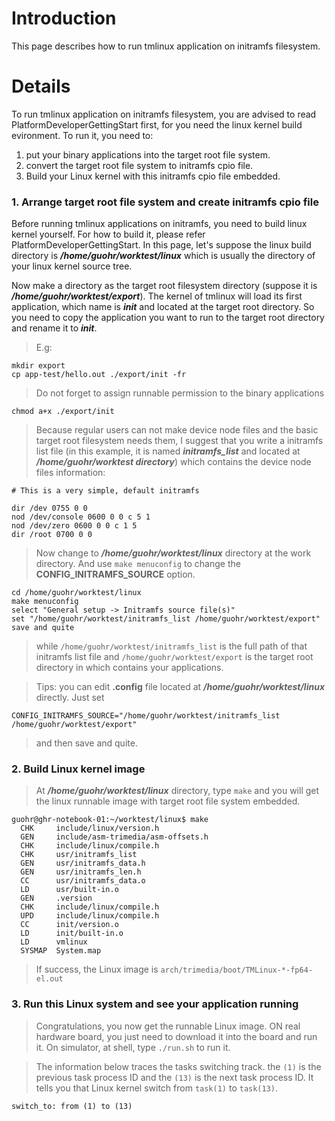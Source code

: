 # Introduction #

This page describes how to run tmlinux application on initramfs filesystem.

# Details #
To run tmlinux application on initramfs filesystem, you are advised to read PlatformDeveloperGettingStart first, for you need the linux kernel build evironment. To run it, you need to:
  1. put your binary applications into the target root file system.
  1. convert the target root file system to initramfs cpio file.
  1. Build your Linux kernel with this initramfs cpio file embedded.

### 1. Arrange target root file system and create initramfs cpio file ###
Before running tmlinux applications on initramfs, you need to build linux kernel yourself. For how to build it, please refer PlatformDeveloperGettingStart. In this page, let's suppose the linux build directory is **_/home/guohr/worktest/linux_** which is usually the directory of your linux kernel source tree.

Now make a directory as the target root filesystem directory (suppose it is **_/home/guohr/worktest/export_**). The kernel of tmlinux will load its first application, which name is **_init_** and located at the target root directory. So you need to copy the application you want to run to the target root directory and rename it to **_init_**.
> E.g:
```
mkdir export
cp app-test/hello.out ./export/init -fr
```
> Do not forget to assign runnable permission to the binary applications
```
chmod a+x ./export/init
```

> Because regular users can not make device node files and the basic target root filesystem needs them, I suggest that you write a initramfs list file (in this example, it is named **_initramfs\_list_** and located at **_/home/guohr/worktest directory_**) which contains the device node files information:
```
# This is a very simple, default initramfs

dir /dev 0755 0 0
nod /dev/console 0600 0 0 c 5 1
nod /dev/zero 0600 0 0 c 1 5
dir /root 0700 0 0
```

> Now change to **_/home/guohr/worktest/linux_** directory at the work directory. And use `make menuconfig` to change the **CONFIG\_INITRAMFS\_SOURCE** option.
```
cd /home/guohr/worktest/linux
make menuconfig
select "General setup -> Initramfs source file(s)"
set "/home/guohr/worktest/initramfs_list /home/guohr/worktest/export"
save and quite
```
> while `/home/guohr/worktest/initramfs_list` is the full path of that initramfs list file and `/home/guohr/worktest/export` is the target root directory in which contains your applications.

> Tips: you can edit **.config** file located at **_/home/guohr/worktest/linux_** directly. Just set
```
CONFIG_INITRAMFS_SOURCE="/home/guohr/worktest/initramfs_list /home/guohr/worktest/export"
```
> and then save and quite.

### 2. Build Linux kernel image ###

> At **_/home/guohr/worktest/linux_** directory, type `make` and you will get the linux runnable image with target root file system embedded.
```
guohr@ghr-notebook-01:~/worktest/linux$ make
  CHK     include/linux/version.h
  GEN     include/asm-trimedia/asm-offsets.h
  CHK     include/linux/compile.h
  CHK     usr/initramfs_list
  GEN     usr/initramfs_data.h
  GEN     usr/initramfs_len.h
  CC      usr/initramfs_data.o
  LD      usr/built-in.o
  GEN     .version
  CHK     include/linux/compile.h
  UPD     include/linux/compile.h
  CC      init/version.o
  LD      init/built-in.o
  LD      vmlinux
  SYSMAP  System.map
```

> If success, the Linux image is `arch/trimedia/boot/TMLinux-*-fp64-el.out`

### 3. Run this Linux system and see your application running ###

> Congratulations, you now get the runnable Linux image. ON real hardware board, you just need to download it into the board and run it. On simulator, at shell, type `./run.sh` to run it.

> The information below traces the tasks switching track. the `(1)` is the previous task process ID and the `(13)` is the next task process ID. It tells you that Linux kernel switch from `task(1)` to `task(13)`.
```
switch_to: from (1) to (13)
```